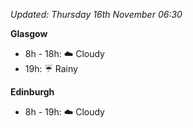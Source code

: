 *Updated: Thursday 16th November 06:30*

**Glasgow**

* 8h - 18h: :cloud: Cloudy
* 19h: :umbrella: Rainy

**Edinburgh**

* 8h - 19h: :cloud: Cloudy
